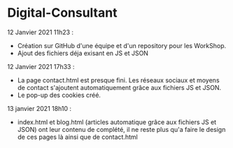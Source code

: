 # Digital-Consultant

12 Janvier 2021 11h23 :
- Création sur GitHub d'une équipe et d'un repository pour les WorkShop. 
- Ajout des fichiers déja exisant en JS et JSON

12 Janvier 2021 17h33 :
- La page contact.html est presque fini. Les réseaux sociaux et moyens de contact s'ajoutent automatiquement grâce aux fichiers JS et JSON.
- Le pop-up des cookies créé.

13 janvier 2021 18h10 :
- index.html et blog.html (articles automatique grâce aux fichiers JS et JSON) ont leur contenu de complété, il ne reste plus qu'a faire le design de ces pages là ainsi que de contact.html
